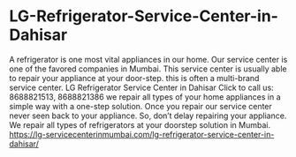 # LG-Refrigerator-Service-Center-in-Dahisar
  A refrigerator is one most vital appliances in our home. Our service center is one of the favored companies in Mumbai. This service center is usually able to repair your appliance at your door-step. this is often a multi-brand service center. LG Refrigerator Service Center in Dahisar Click to call us: 8688821513, 8688821386 we repair all types of your home appliances in a simple way with a one-step solution. Once you repair our service center never seen back to your appliance. So, don’t delay repairing your appliance. We repair all types of refrigerators at your doorstep solution in Mumbai.  https://lg-servicecenterinmumbai.com/lg-refrigerator-service-center-in-dahisar/

